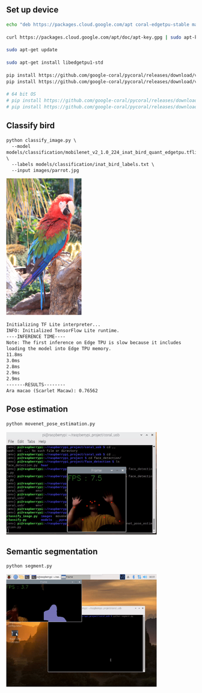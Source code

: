## Set up device
``` bash
echo "deb https://packages.cloud.google.com/apt coral-edgetpu-stable main" | sudo tee /etc/apt/sources.list.d/coral-edgetpu.list

curl https://packages.cloud.google.com/apt/doc/apt-key.gpg | sudo apt-key add -

sudo apt-get update

sudo apt-get install libedgetpu1-std

pip install https://github.com/google-coral/pycoral/releases/download/v2.0.0/tflite_runtime-2.5.0.post1-cp37-cp37m-linux_armv7l.whl
pip install https://github.com/google-coral/pycoral/releases/download/v2.0.0/pycoral-2.0.0-cp37-cp37m-linux_armv7l.whl

# 64 bit OS
# pip install https://github.com/google-coral/pycoral/releases/download/v2.0.0/tflite_runtime-2.5.0.post1-cp37-cp37m-linux_aarch64.whl
# pip install https://github.com/google-coral/pycoral/releases/download/v2.0.0/pycoral-2.0.0-cp37-cp37m-linux_aarch64.whl

```

## Classify bird

```
python classify_image.py \
  --model models/classification/mobilenet_v2_1.0_224_inat_bird_quant_edgetpu.tflite \
  --labels models/classification/inat_bird_labels.txt \
  --input images/parrot.jpg
```

<img width="200" src="images/parrot.jpg">

```.language-bash
Initializing TF Lite interpreter...
INFO: Initialized TensorFlow Lite runtime.
----INFERENCE TIME----
Note: The first inference on Edge TPU is slow because it includes loading the model into Edge TPU memory.
11.8ms
3.0ms
2.8ms
2.9ms
2.9ms
-------RESULTS--------
Ara macao (Scarlet Macaw): 0.76562
```

## Pose estimation
``` bash
python movenet_pose_estimation.py
```

<img width="400" src="result/pose_result.gif">

## Semantic segmentation
``` bash
python segment.py
```

<img width="400" src="result/segment_result.gif">
